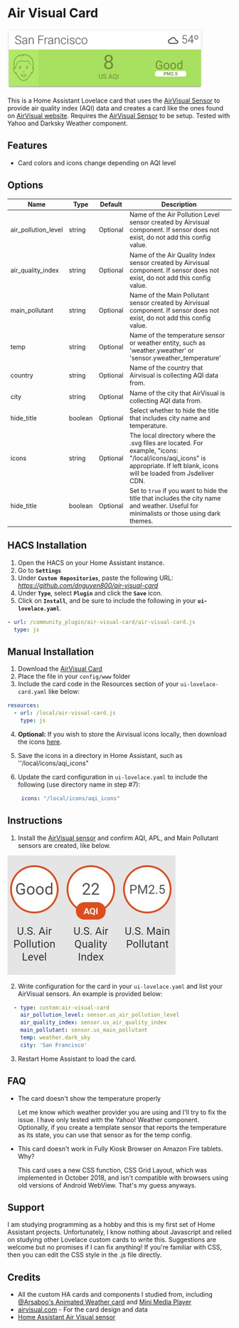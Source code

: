# Air Visual Card

![example](images/example.PNG)

This is a Home Assistant Lovelace card that uses the [AirVisual Sensor](https://www.home-assistant.io/components/sensor.airvisual/) to provide air quality index (AQI) data and creates a card like the ones found on [AirVisual website](https://www.airvisual.com). Requires the [AirVisual Sensor](https://www.home-assistant.io/components/sensor.airvisual/) to be setup. Tested with Yahoo and Darksky Weather component.

## Features
  - Card colors and icons change depending on AQI level


## Options

| Name | Type | Default | Description
| ---- | ---- | ------- | -----------
| air_pollution_level | string | Optional | Name of the Air Pollution Level sensor created by Airvisual component. If sensor does not exist, do not add this config value.
| air_quality_index | string | Optional | Name of the Air Quality Index sensor created by Airvisual component. If sensor does not exist, do not add this config value.
| main_pollutant | string | Optional | Name of the Main Pollutant sensor created by Airvisual component. If sensor does not exist, do not add this config value.
| temp | string | Optional| Name of the temperature sensor or weather entity, such as 'weather.yweather' or 'sensor.yweather_temperature'
| country | string | Optional | Name of the country that Airvisual is collecting AQI data from.
| city | string | Optional | Name of the city that AirVisual is collecting AQI data from.
| hide_title | boolean | Optional | Select whether to hide the title that includes city name and temperature.
| icons | string | Optional | The local directory where the .svg files are located. For example, "icons: "/local/icons/aqi_icons" is appropriate. If left blank, icons will be loaded from Jsdeliver CDN. 
| hide_title | boolean | Optional | Set to `true` if you want to hide the title that includes the city name and weather. Useful for minimalists or those using dark themes.


## HACS Installation
1. Open the HACS on your Home Assistant instance.
2. Go to **`Settings`**
3. Under **`Custom Repositories`**, paste the following URL: *https://github.com/dnguyen800/air-visual-card*
4. Under **`Type`**, select **`Plugin`** and click the **`Save`** icon.
5. Click on **`Install`**, and be sure to include the following in your **`ui-lovelace.yaml`**.

```yaml
- url: /community_plugin/air-visual-card/air-visual-card.js
  type: js

```
## Manual Installation
1. Download the [AirVisual Card](https://raw.githubusercontent.com/dnguyen800/air-visual-card/master/dist/air-visual-card.js)
2. Place the file in your `config/www` folder
3. Include the card code in the Resources section of your `ui-lovelace-card.yaml` like below:

```yaml
resources:
  - url: /local/air-visual-card.js
    type: js
```
4. **Optional:** If you wish to store the Airvisual icons locally, then download the icons [here](https://github.com/dnguyen800/air-visual-card/tree/master/dist).

5. Save the icons in a directory in Home Assistant, such as ''/local/icons/aqi_icons"

6. Update the card configuration in `ui-lovelace.yaml`  to include the following (use directory name in step #7):

   ```yaml
    icons: "/local/icons/aqi_icons"
   ```

## Instructions
1. Install the [AirVisual sensor](https://www.home-assistant.io/components/sensor.airvisual/) and confirm AQI, APL, and Main Pollutant sensors are created, like below.

![sensors](images/airvisual_sensors.JPG)

2. Write configuration for the card in your `ui-lovelace.yaml` and list your AirVisual sensors. An example is provided below:

```yaml
  - type: custom:air-visual-card
    air_pollution_level: sensor.us_air_pollution_level
    air_quality_index: sensor.us_air_quality_index
    main_pollutant: sensor.us_main_pollutant
    temp: weather.dark_sky
    city: 'San Francisco'
```
3. Restart Home Assistant to load the card.


## FAQ
 - The card doesn't show the temperature properly
  
   Let me know which weather provider you are using and I'll try to fix the issue. I have only tested with the Yahoo! Weather component. Optionally, if you create a template sensor that reports the temperature as its state, you can use that sensor as for the temp config.

 - This card doesn't work in Fully Kiosk Browser on Amazon Fire tablets. Why?

   This card uses a new CSS function, CSS Grid Layout, which was implemented in October 2018, and isn't compatible with browsers using old versions of Android WebView. That's my guess anyways.


## Support
I am studying programming as a hobby and this is my first set of Home Assistant projects. Unfortunately, I know nothing about Javascript and relied on studying other Lovelace custom cards to write this. Suggestions are welcome but no promises if I can fix anything! If you're familiar with CSS, then you can edit the CSS style in the .js file directly.

## Credits
  - All the custom HA cards and components I studied from, including [@Arsaboo's Animated Weather card](https://github.com/arsaboo/homeassistant-config/blob/master/www/custom_ui/weather-card.js) and [Mini Media Player](https://github.com/kalkih/mini-media-player)
  - [airvisual.com](https://www.airvisual.com/) - For the card design and data
  - [Home Assistant Air Visual sensor](https://www.home-assistant.io/components/sensor.airvisual/)

